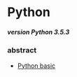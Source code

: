 # Python
##### version Python 3.5.3
### abstract
+ [Python basic](https://github.com/Tanglong9344/Python/tree/master/python_basic)
